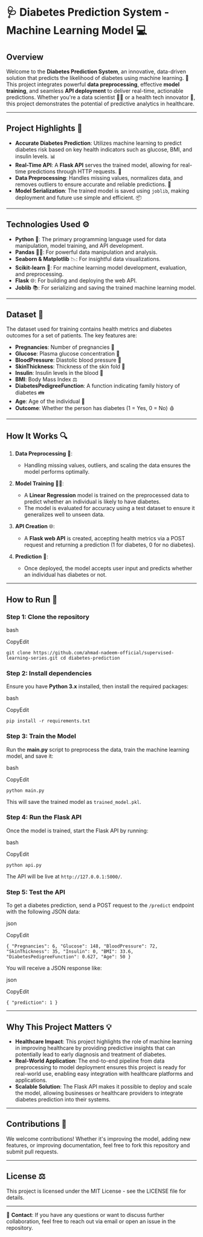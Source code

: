 🩺 Diabetes Prediction System - Machine Learning Model 💻
=========================================================

**Overview**
------------

Welcome to the **Diabetes Prediction System**, an innovative, data-driven solution that predicts the likelihood of diabetes using machine learning. 🚀 This project integrates powerful **data preprocessing**, effective **model training**, and seamless **API deployment** to deliver real-time, actionable predictions. Whether you're a data scientist 👨‍💻 or a health tech innovator 🏥, this project demonstrates the potential of predictive analytics in healthcare.

* * *

**Project Highlights** 🌟
-------------------------

*   **Accurate Diabetes Prediction**: Utilizes machine learning to predict diabetes risk based on key health indicators such as glucose, BMI, and insulin levels. 📊
*   **Real-Time API**: A **Flask API** serves the trained model, allowing for real-time predictions through HTTP requests. 🚀
*   **Data Preprocessing**: Handles missing values, normalizes data, and removes outliers to ensure accurate and reliable predictions. 🧹
*   **Model Serialization**: The trained model is saved using `joblib`, making deployment and future use simple and efficient. 📦

* * *

**Technologies Used** ⚙️
------------------------

*   **Python** 🐍: The primary programming language used for data manipulation, model training, and API development.
*   **Pandas** 🧑‍💻: For powerful data manipulation and analysis.
*   **Seaborn & Matplotlib** 📉: For insightful data visualizations.
*   **Scikit-learn** 🤖: For machine learning model development, evaluation, and preprocessing.
*   **Flask** 🌐: For building and deploying the web API.
*   **Joblib** 📚: For serializing and saving the trained machine learning model.

* * *

**Dataset** 🧬
--------------

The dataset used for training contains health metrics and diabetes outcomes for a set of patients. The key features are:

*   **Pregnancies**: Number of pregnancies 🍼
*   **Glucose**: Plasma glucose concentration 🍩
*   **BloodPressure**: Diastolic blood pressure 💓
*   **SkinThickness**: Thickness of the skin fold 📏
*   **Insulin**: Insulin levels in the blood 💉
*   **BMI**: Body Mass Index ⚖️
*   **DiabetesPedigreeFunction**: A function indicating family history of diabetes 👪
*   **Age**: Age of the individual 🎂
*   **Outcome**: Whether the person has diabetes (1 = Yes, 0 = No) 🩸

* * *

**How It Works** 🔍
-------------------

1.  **Data Preprocessing** 🧹:
    
    *   Handling missing values, outliers, and scaling the data ensures the model performs optimally.
2.  **Model Training** 🏋️‍♂️:
    
    *   A **Linear Regression** model is trained on the preprocessed data to predict whether an individual is likely to have diabetes.
    *   The model is evaluated for accuracy using a test dataset to ensure it generalizes well to unseen data.
3.  **API Creation** 🌐:
    
    *   A **Flask web API** is created, accepting health metrics via a POST request and returning a prediction (1 for diabetes, 0 for no diabetes).
4.  **Prediction** 🔮:
    
    *   Once deployed, the model accepts user input and predicts whether an individual has diabetes or not.

* * *

**How to Run** 🚀
-----------------

### Step 1: Clone the repository

bash

CopyEdit

`git clone https://github.com/ahmad-nadeem-official/supervised-learning-series.git
cd diabetes-prediction` 

### Step 2: Install dependencies

Ensure you have **Python 3.x** installed, then install the required packages:

bash

CopyEdit

`pip install -r requirements.txt` 

### Step 3: Train the Model

Run the **main.py** script to preprocess the data, train the machine learning model, and save it:

bash

CopyEdit

`python main.py` 

This will save the trained model as `trained_model.pkl`.

### Step 4: Run the Flask API

Once the model is trained, start the Flask API by running:

bash

CopyEdit

`python api.py` 

The API will be live at `http://127.0.0.1:5000/`.

### Step 5: Test the API

To get a diabetes prediction, send a POST request to the `/predict` endpoint with the following JSON data:

json

CopyEdit

`{
    "Pregnancies": 6,
    "Glucose": 148,
    "BloodPressure": 72,
    "SkinThickness": 35,
    "Insulin": 0,
    "BMI": 33.6,
    "DiabetesPedigreeFunction": 0.627,
    "Age": 50
}` 

You will receive a JSON response like:

json

CopyEdit

`{
    "prediction": 1
}` 

* * *

**Why This Project Matters** 💡
-------------------------------

*   **Healthcare Impact**: This project highlights the role of machine learning in improving healthcare by providing predictive insights that can potentially lead to early diagnosis and treatment of diabetes.
*   **Real-World Application**: The end-to-end pipeline from data preprocessing to model deployment ensures this project is ready for real-world use, enabling easy integration with healthcare platforms and applications.
*   **Scalable Solution**: The Flask API makes it possible to deploy and scale the model, allowing businesses or healthcare providers to integrate diabetes prediction into their systems.

* * *

**Contributions** 🤝
--------------------

We welcome contributions! Whether it's improving the model, adding new features, or improving documentation, feel free to fork this repository and submit pull requests.

* * *

**License** ⚖️
--------------

This project is licensed under the MIT License - see the LICENSE file for details.

* * *

🔗 **Contact**: If you have any questions or want to discuss further collaboration, feel free to reach out via email or open an issue in the repository.